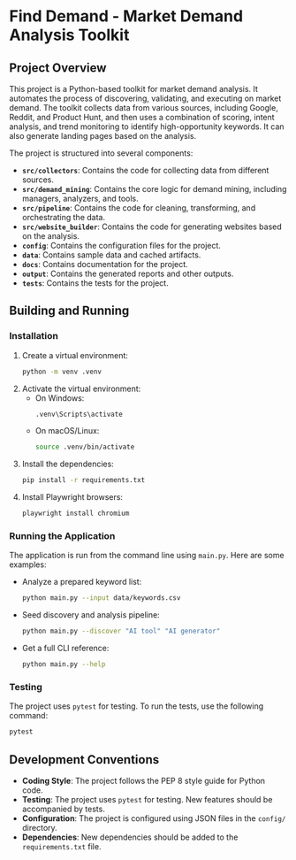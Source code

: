 # Find Demand - Market Demand Analysis Toolkit

## Project Overview

This project is a Python-based toolkit for market demand analysis. It automates the process of discovering, validating, and executing on market demand. The toolkit collects data from various sources, including Google, Reddit, and Product Hunt, and then uses a combination of scoring, intent analysis, and trend monitoring to identify high-opportunity keywords. It can also generate landing pages based on the analysis.

The project is structured into several components:

*   **`src/collectors`**: Contains the code for collecting data from different sources.
*   **`src/demand_mining`**: Contains the core logic for demand mining, including managers, analyzers, and tools.
*   **`src/pipeline`**: Contains the code for cleaning, transforming, and orchestrating the data.
*   **`src/website_builder`**: Contains the code for generating websites based on the analysis.
*   **`config`**: Contains the configuration files for the project.
*   **`data`**: Contains sample data and cached artifacts.
*   **`docs`**: Contains documentation for the project.
*   **`output`**: Contains the generated reports and other outputs.
*   **`tests`**: Contains the tests for the project.

## Building and Running

### Installation

1.  Create a virtual environment:
    ```bash
    python -m venv .venv
    ```
2.  Activate the virtual environment:
    *   On Windows:
        ```bash
        .venv\Scripts\activate
        ```
    *   On macOS/Linux:
        ```bash
        source .venv/bin/activate
        ```
3.  Install the dependencies:
    ```bash
    pip install -r requirements.txt
    ```
4.  Install Playwright browsers:
    ```bash
    playwright install chromium
    ```

### Running the Application

The application is run from the command line using `main.py`. Here are some examples:

*   Analyze a prepared keyword list:
    ```bash
    python main.py --input data/keywords.csv
    ```
*   Seed discovery and analysis pipeline:
    ```bash
    python main.py --discover "AI tool" "AI generator"
    ```
*   Get a full CLI reference:
    ```bash
    python main.py --help
    ```

### Testing

The project uses `pytest` for testing. To run the tests, use the following command:

```bash
pytest
```

## Development Conventions

*   **Coding Style**: The project follows the PEP 8 style guide for Python code.
*   **Testing**: The project uses `pytest` for testing. New features should be accompanied by tests.
*   **Configuration**: The project is configured using JSON files in the `config/` directory.
*   **Dependencies**: New dependencies should be added to the `requirements.txt` file.
